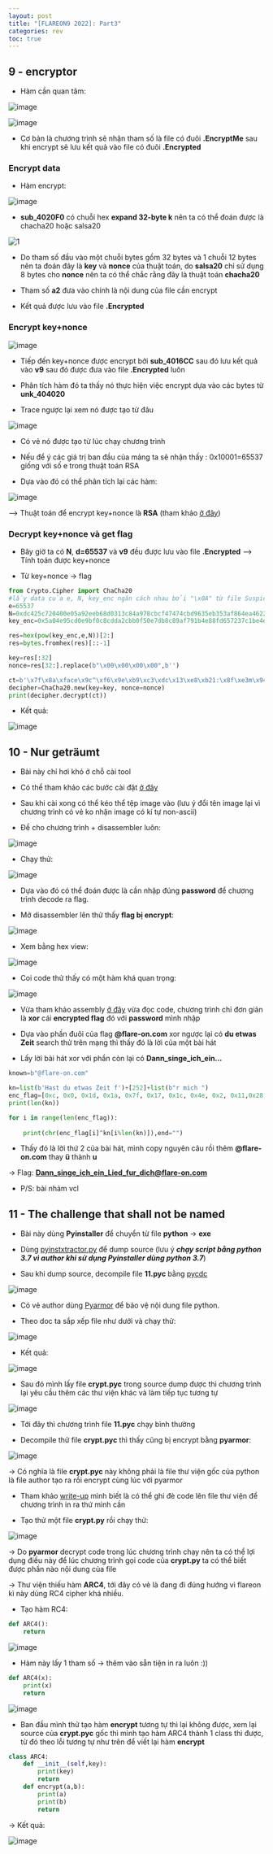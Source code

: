 ```yaml
---
layout: post
title: "[FLAREON9 2022]: Part3"
categories: rev
toc: true
---
```


## 9 - encryptor

- Hàm cần quan tâm:

![image](https://user-images.githubusercontent.com/91442807/202218850-5796cfbc-d11a-4cab-8edb-f6124a730e35.png)

![image](https://user-images.githubusercontent.com/91442807/202219020-44afd606-4057-4e4f-b26c-e973bcafa624.png)

- Cơ bản là chương trình sẽ nhận tham số là file có đuôi **.EncryptMe** sau khi encrypt sẽ lưu kết quả vào file có đuôi **.Encrypted**

### Encrypt data

- Hàm encrypt:

![image](https://user-images.githubusercontent.com/91442807/202221934-da5d2eb0-638d-4065-bfa4-f5c513f4493e.png)

- **sub_4020F0** có chuỗi hex **expand 32-byte k** nên ta có thể đoán được là chacha20 hoặc salsa20

![1](https://user-images.githubusercontent.com/91442807/202222662-70b47b13-ccad-47e3-bc17-783700d80fb5.png)

- Do tham số đầu vào một chuỗi bytes gồm 32 bytes và 1 chuỗi 12 bytes nên ta đoán đây là **key** và **nonce** của thuật toán, do **salsa20** chỉ sử dụng 8 bytes cho **nonce** nên ta có thể chắc rằng đây là thuật toán **chacha20**

- Tham số **a2** đưa vào chính là nội dung của file cần encrypt

- Kết quả được lưu vào file **.Encrypted**

### Encrypt key+nonce

![image](https://user-images.githubusercontent.com/91442807/202232530-538409ae-c194-48a4-a799-511c99b1cff8.png)

- Tiếp đến key+nonce được encrypt bởi **sub_4016CC** sau đó lưu kết quả vào **v9** sau đó được đưa vào file **.Encrypted** luôn

- Phân tích hàm đó ta thấy nó thực hiện việc encrypt dựa vào các bytes từ **unk_404020**

- Trace ngược lại xem nó được tạo từ đâu


![image](https://user-images.githubusercontent.com/91442807/202225802-b93d41c0-b33a-47c4-b384-844f549b4f91.png)

- Có vẻ nó được tạo từ lúc chạy chương trình 

- Nếu để ý các giá trị ban đầu của mảng ta sẽ nhận thấy : 0x10001=65537 giống với số e trong thuật toán RSA

- Dựa vào đó có thể phân tích lại các hàm: 

![image](https://user-images.githubusercontent.com/91442807/202232681-29e547e3-a2b5-47fb-b029-03ff4ff3cfd9.png)

--> Thuật toán để encrypt key+nonce là **RSA**  (tham khảo [ở đây](https://phgvee.wordpress.com/2022/10/05/crypto-rsa-va-nhung-hinh-thuc-tan-cong/))

### Decrypt key+nonce và get flag

- Bây giờ ta có **N**, **d=65537** và **v9** đều được lưu vào file **.Encrypted** --> Tính toán được key+nonce

- Từ key+nonce -> flag

```python
from Crypto.Cipher import ChaCha20
#lấy data của e, N, key_enc ngăn cách nhau bởi "\x0A" từ file SuspiciousFile.txt.Encrypted 
e=65537
N=0xdc425c720400e05a92eeb68d0313c84a978cbcf47474cbd9635eb353af864ea46221546a0f4d09aaa0885113e31db53b565c169c3606a241b569912a9bf95c91afbc04528431fdcee6044781fbc8629b06f99a11b99c05836e47638bbd07a232c658129aeb094ddaf4c3ad34563ee926a87123bc669f71eb6097e77c188b9bc9
key_enc=0x5a04e95cd0e9bf0c8cdda2cbb0f50e7db8c89af791b4e88fd657237c1be4e6599bc4c80fd81bdb007e43743020a245d5f87df1c23c4d129b659f90ece2a5c22df1b60273741bf3694dd809d2c485030afdc6268431b2287c597239a8e922eb31174efcae47ea47104bc901cea0abb2cc9ef974d974f135ab1f4899946428184c

res=hex(pow(key_enc,e,N))[2:]
res=bytes.fromhex(res)[::-1]

key=res[:32]
nonce=res[32:].replace(b"\x00\x00\x00\x00",b'')

ct=b'\x7f\x8a\xface\x9c^\xf6\x9e\xb9\xc3\xdc\x13\xe8\xb21:\x8f\xe3m\x94\x864!F+o\xe8\xad0\x8d*y\xe8\xea{f\t\xd8\xd0X\x02=\x97\x14k\xf2\xaa`\x85\x06HM\x97\x0eq\xea\x82\x065\xbaK\xfcQ\x8f\x06\xe4\xadi+\xe6%['
decipher=ChaCha20.new(key=key, nonce=nonce)
print(decipher.decrypt(ct))
```
- Kết quả: 
 
![image](https://user-images.githubusercontent.com/91442807/202233734-ab2d29b3-ff51-49ce-ad17-3ee41055e087.png)


## 10 - Nur geträumt

- Bài này chỉ hơi khó ở chỗ cài tool

- Có thể tham khảo các bước cài đặt [ở đây](https://www.emaculation.com/doku.php/mini_vmac_setup)

- Sau khi cài xong có thể kéo thể tệp image vào (lưu ý đổi tên image lại vì chương trình có vẻ ko nhận image có kí tự non-ascii)

- Đề cho chương trình + disassembler luôn:

![image](https://user-images.githubusercontent.com/91442807/202242988-a43eda3f-f4b5-49b6-94a9-168e5c7e136c.png)

- Chạy thử: 

![image](https://user-images.githubusercontent.com/91442807/202243158-42a2bb81-cbb2-478b-a806-a8c0713c59e3.png)

- Dựa vào đó có thể đoán được là cần nhập đúng **password** để chương trình decode ra flag.

- Mở disassembler lên thử thấy **flag bị encrypt**:

![image](https://user-images.githubusercontent.com/91442807/202243784-b5581b15-a7cc-4c48-8628-e1a506262ff0.png)

- Xem bằng hex view:

![image](https://user-images.githubusercontent.com/91442807/202243982-dd82ae74-2ea7-4572-8e48-58f02afdd7a0.png)

- Coi code thử thấy có một hàm khá quan trọng:

![image](https://user-images.githubusercontent.com/91442807/202244310-c6572f82-771b-4266-8da8-dca90a577769.png)

- Vừa tham khảo assembly [ở đây](http://wpage.unina.it/rcanonic/didattica/ce1/docs/68000.pdf) vừa đọc code, chương trình chỉ đơn giản là **xor** cái **encrypted flag** đó với **password** mình nhập

- Dựa vào phần đuôi của flag **@flare-on.com** xor ngược lại có **du etwas Zeit** search thử trên mạng thì thấy đó là lời của một bài hát 

- Lấy lời bài hát xor với phần còn lại có **Dann_singe_ich_ein...**

```python
known=b"@flare-on.com"

kn=list(b'Hast du etwas Zeit f')+[252]+list(b"r mich ")
enc_flag=[0xc, 0x0, 0x1d, 0x1a, 0x7f, 0x17, 0x1c, 0x4e, 0x2, 0x11,0x28, 0x8, 0x10, 0x48, 0x5, 0x0, 0x0, 0x1a, 0x7f, 0x2a, 0xf6, 0x17, 0x44, 0x32, 0xf, 0xfc, 0x1a, 0x60, 0x2c, 0x8, 0x10, 0x1c, 0x60, 0x2, 0x19, 0x41, 0x17, 0x11, 0x5a, 0xe, 0x1d, 0xe,0x39, 0xa,0x4]
print(len(kn))

for i in range(len(enc_flag)):
    
    print(chr(enc_flag[i]^kn[i%len(kn)]),end="")
```

- Thấy đó là lời thứ 2 của bài hát, mình copy nguyên câu rồi thêm **@flare-on.com** thay **ü** thành **u**

-> Flag: **Dann_singe_ich_ein_Lied_fur_dich@flare-on.com**

- P/S: bài nhảm vcl


## 11 - The challenge that shall not be named

- Bài này dùng **Pyinstaller** để chuyển từ file **python** -> **exe**

- Dùng [pyinstxtractor.py](https://github.com/extremecoders-re/pyinstxtractor) để dump source (lưu ý ***chạy script bằng python 3.7 vì author khi sử dụng Pyinstaller dùng python 3.7***)

- Sau khi dump source, decompile file **11.pyc** bằng [pycdc](https://github.com/zrax/pycdc)

![image](https://user-images.githubusercontent.com/91442807/202346454-e77cd035-df57-4196-bf56-8751caec051e.png)

- Có vẻ author dùng [Pyarmor](https://pyarmor.readthedocs.io/en/latest/usage.html) để bảo vệ nội dung file python.

- Theo doc ta sắp xếp file như dưới và chạy thử:

![image](https://user-images.githubusercontent.com/91442807/202347311-28ae20d3-b2dc-498b-9732-63965feadd2f.png)

- Kết quả: 

![image](https://user-images.githubusercontent.com/91442807/202347942-686a0424-11b0-4d88-b9bb-7dc8930cae3c.png)

- Sau đó mình lấy file **crypt.pyc** trong source dump được thì chương trình lại yêu cầu thêm các thư viện khác và làm tiếp tục tương tự

![image](https://user-images.githubusercontent.com/91442807/202348740-f217407c-f2fa-4aed-8f32-d08d2e788c90.png)

- Tới đây thì chương trình file **11.pyc** chạy bình thường

- Decompile thử file **crypt.pyc** thì thấy cũng bị encrypt bằng **pyarmor**:

![image](https://user-images.githubusercontent.com/91442807/202349827-5eccc3c7-f4f0-4d3c-963e-52ad5c47fcdc.png)

-> Có nghĩa là file **crypt.pyc** này không phải là file thư viện gốc của python là file author tạo ra rồi encrypt cùng lúc với pyarmor

- Tham khảo [write-up](https://devilinside.me/blogs/unpacking-pyarmor) mình biết là có thể ghi đè code lên file thư viện để chương trình in ra thứ mình cần

- Tạo thử một file **crypt.py** rồi chạy thử:

![image](https://user-images.githubusercontent.com/91442807/202350050-43bd9ef1-5bc3-49a4-82d3-ae259190ac21.png)

-> Do **pyarmor** decrypt code trong lúc chương trình chạy nên ta có thể lợi dụng điều này để lúc chương trình gọi code của **crypt.py** ta có thể biết được phần nào nội dung của file

-> Thư viện thiếu hàm **ARC4**, tới đây có vẻ là đang đi đúng hướng vì flareon kì này dùng RC4 cipher khá nhiều.

- Tạo hàm RC4:

```python
def ARC4():
    return
```
![image](https://user-images.githubusercontent.com/91442807/202350688-fdf8744e-4799-4efa-8fc6-f3f5557231e7.png)

- Hàm này lấy 1 tham số -> thêm vào sẵn tiện in ra luôn :))

```python
def ARC4(x):
    print(x)
    return 
```

![image](https://user-images.githubusercontent.com/91442807/202350911-003d8b71-488f-458a-af5b-450e236e51d1.png)

 - Ban đầu mình thử tạo hàm **encrypt** tương tự thì lại không được, xem lại source của **crypt.pyc** gốc thì mình tạo hàm ARC4 thành 1 class thì được, từ đó theo lỗi tương tự như trên để viết lại hàm **encrypt**

```python
class ARC4:
    def __init__(self,key):
        print(key)
        return
    def encrypt(a,b):
        print(a)
        print(b)
        return
```

-> Kết quả: 

![image](https://user-images.githubusercontent.com/91442807/202351816-a6f90caa-fe57-49ca-8ea4-9abb327d3a6b.png)

  
 














